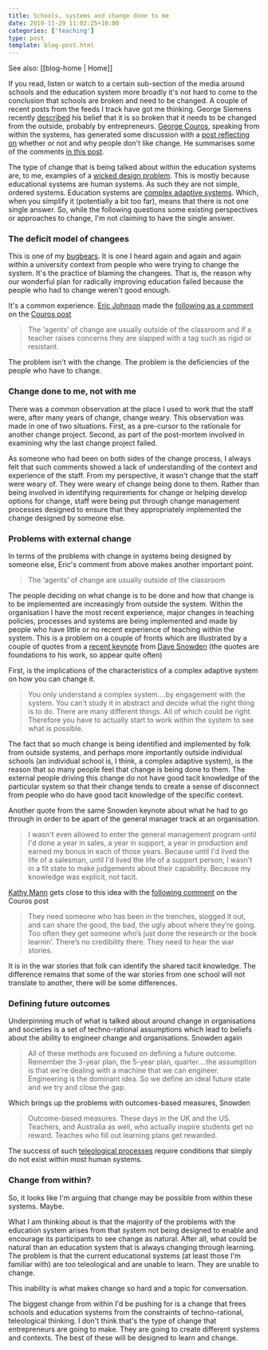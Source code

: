 ```yaml
---
title: Schools, systems and change done to me
date: 2010-11-29 11:02:25+10:00
categories: ['teaching']
type: post
template: blog-post.html
---
```


See also: [[blog-home | Home]]

If you read, listen or watch to a certain sub-section of the media around schools and the education system more broadly it's not hard to come to the conclusion that schools are broken and need to be changed. A couple of recent posts from the feeds I track have got me thinking. George Siemens recently [described](http://www.elearnspace.org/blog/2010/11/26/the-urgent-need-for-educationlearning-tech-entrepreneurs/) his belief that it is so broken that it needs to be changed from the outside, probably by entrepreneurs. [George Couros](http://georgecouros.ca/), speaking from within the systems, has generated some discussion with a [post reflecting on](http://georgecouros.ca/blog/archives/1498) whether or not and why people don't like change. He summarises some of the comments [in this post](http://georgecouros.ca/blog/archives/1500).

The type of change that is being talked about within the education systems are, to me, examples of a [wicked design problem](http://en.wikipedia.org/wiki/Wicked_problem). This is mostly because educational systems are human systems. As such they are not simple, ordered systems. Education systems are [complex adaptive systems](http://en.wikipedia.org/wiki/Complex_adaptive_system). Which, when you simplify it (potentially a bit too far), means that there is not one single answer. So, while the following questions some existing perspectives or approaches to change, I'm not claiming to have the single answer.

### The deficit model of changees

This is one of my [bugbears](http://en.wikipedia.org/wiki/Bugbear). It is one I heard again and again and again within a university context from people who were trying to change the system. It's the practice of blaming the changees. That is, the reason why our wonderful plan for radically improving education failed because the people who had to change weren't good enough.

It's a common experience. [Eric Johnson](https://sites.google.com/site/yourkidsteachersite/) made the [following as a comment](http://georgecouros.ca/blog/archives/1498#comment-4300) on the [Couros post](http://georgecouros.ca/blog/archives/1498)

> The ‘agents’ of change are usually outside of the classroom and if a teacher raises concerns they are slapped with a tag such as rigid or resistant.

The problem isn't with the change. The problem is the deficiencies of the people who have to change.

### Change done to me, not with me

There was a common observation at the place I used to work that the staff were, after many years of change, change weary. This observation was made in one of two situations. First, as a pre-cursor to the rationale for another change project. Second, as part of the post-mortem involved in examining why the last change project failed.

As someone who had been on both sides of the change process, I always felt that such comments showed a lack of understanding of the context and experience of the staff. From my perspective, it wasn't change that the staff were weary of. They were weary of change being done to them. Rather than being involved in identifying requirements for change or helping develop options for change, staff were being put through change management processes designed to ensure that they appropriately implemented the change designed by someone else.

### Problems with external change

In terms of the problems with change in systems being designed by someone else, Eric's comment from above makes another important point.

> The ‘agents’ of change are usually outside of the classroom

The people deciding on what change is to be done and how that change is to be implemented are increasingly from outside the system. Within the organisation I have the most recent experience, major changes in teaching policies, processes and systems are being implemented and made by people who have little or no recent experience of teaching within the system. This is a problem on a couple of fronts which are illustrated by a couple of quotes from a [recent keynote](http://www.cognitive-edge.com/podcastdetails.php?podid=109) from [Dave Snowden](http://www.cognitive-edge.com/blogs/dave/) (the quotes are foundations to his work, so appear quite often)

First, is the implications of the characteristics of a complex adaptive system on how you can change it.

> You only understand a complex system....by engagement with the system. You can't study it in abstract and decide what the right thing is to do. There are many different things. All of which could be right. Therefore you have to actually start to work within the system to see what is possible.

The fact that so much change is being identified and implemented by folk from outside systems, and perhaps more importantly outside individual schools (an individual school is, I think, a complex adaptive system), is the reason that so many people feel that change is being done to them. The external people driving this change do not have good tacit knowledge of the particular system so that their change tends to create a sense of disconnect from people who do have good tacit knowledge of the specific context.

Another quote from the same Snowden keynote about what he had to go through in order to be apart of the general manager track at an organisation.

> I wasn't even allowed to enter the general management program until I'd done a year in sales, a year in support, a year in production and earned my bonus in each of those years. Because until I'd lived the life of a salesman, until I'd lived the life of a support person, I wasn't in a fit state to make judgements about their capability. Because my knowledge was explicit, not tacit.

[Kathy Mann](http://katherinecmann.wordpress.com/) gets close to this idea with the [following comment](http://georgecouros.ca/blog/archives/1498#comment-4314) on the Couros post

> They need someone who has been in the trenches, slogged it out, and can share the good, the bad, the ugly about where they’re going. Too often they get someone who’s just done the research or the book learnin’. There’s no credibility there. They need to hear the war stories.

It is in the war stories that folk can identify the shared tacit knowledge. The difference remains that some of the war stories from one school will not translate to another, there will be some differences.

### Defining future outcomes

Underpinning much of what is talked about around change in organisations and societies is a set of techno-rational assumptions which lead to beliefs about the ability to engineer change and organisations. Snowden again

> All of these methods are focused on defining a future outcome. Remember the 3-year plan, the 5-year plan, quarter....the assumption is that we're dealing with a machine that we can engineer. Engineering is the dominant idea. So we define an ideal future state and we try and close the gap.

Which brings up the problems with outcomes-based measures, Snowden

> Outcome-based measures. These days in the UK and the US. Teachers, and Australia as well, who actually inspire students get no reward. Teaches who fill out learning plans get rewarded.

The success of such [teleological processes](/blog2/2009/06/05/teleological-design-definition-and-weaknesses/) require conditions that simply do not exist within most human systems.

### Change from within?

So, it looks like I'm arguing that change may be possible from within these systems. Maybe.

What I am thinking about is that the majority of the problems with the education system arises from that system not being designed to enable and encourage its participants to see change as natural. After all, what could be natural than an education system that is always changing through learning. The problem is that the current educational systems (at least those I'm familiar with) are too teleological and are unable to learn. They are unable to change.

This inability is what makes change so hard and a topic for conversation.

The biggest change from within I'd be pushing for is a change that frees schools and education systems from the constraints of techno-rational, teleological thinking. I don't think that's the type of change that entrepreneurs are going to make. They are going to create different systems and contexts. The best of these will be designed to learn and change.